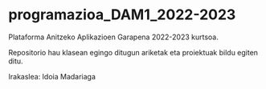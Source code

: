 # programazioa_DAM1_2022-2023
Plataforma Anitzeko Aplikazioen Garapena 2022-2023 kurtsoa. 

Repositorio hau klasean egingo ditugun ariketak eta proiektuak bildu egiten ditu.

Irakaslea: Idoia Madariaga
